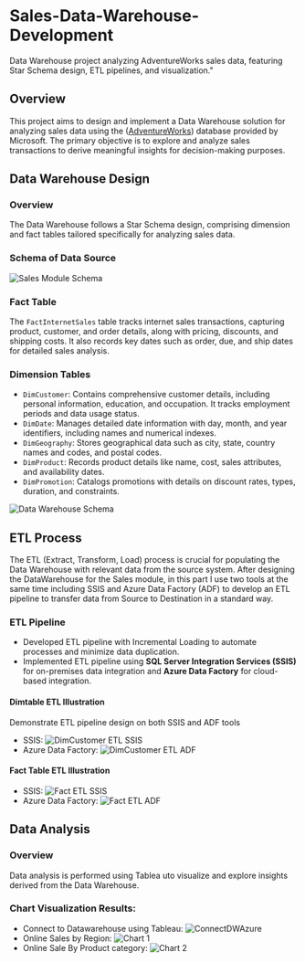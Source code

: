 # Sales-Data-Warehouse-Development
Data Warehouse project analyzing AdventureWorks sales data, featuring Star Schema design, ETL pipelines, and visualization."
## Overview

This project aims to design and implement a Data Warehouse solution for analyzing sales data using the ([AdventureWorks](https://dataedo.com/download/AdventureWorks.pdf)) database provided by Microsoft. The primary objective is to explore and analyze sales transactions to derive meaningful insights for decision-making purposes.

## Data Warehouse Design

### Overview

The Data Warehouse follows a Star Schema design, comprising dimension and fact tables tailored specifically for analyzing sales data.

### Schema of Data Source

![Sales Module Schema](images/Schema_Sales.png)

### Fact Table

The `FactInternetSales` table tracks internet sales transactions, capturing product, customer, and order details, along with pricing, discounts, and shipping costs. It also records key dates such as order, due, and ship dates for detailed sales analysis.

### Dimension Tables

- `DimCustomer`: Contains comprehensive customer details, including personal information, education, and occupation. It tracks employment periods and data usage status.
- `DimDate`: Manages detailed date information with day, month, and year identifiers, including names and numerical indexes.
- `DimGeography`: Stores geographical data such as city, state, country names and codes, and postal codes.
- `DimProduct`: Records product details like name, cost, sales attributes, and availability dates.
- `DimPromotion`: Catalogs promotions with details on discount rates, types, duration, and constraints.

![Data Warehouse Schema](images/Star_Schema_InternetSales.png)

## ETL Process
The ETL (Extract, Transform, Load) process is crucial for populating the Data Warehouse with relevant data from the source system.
After designing the DataWarehouse for the Sales module, in this part I use two tools at the same time including SSIS and Azure Data Factory (ADF) to develop an ETL pipeline to transfer data from Source to Destination in a standard way.
### ETL Pipeline

- Developed ETL pipeline with Incremental Loading to automate processes and minimize data duplication.
- Implemented ETL pipeline using **SQL Server Integration Services (SSIS)** for on-premises data integration and **Azure Data Factory** for cloud-based integration.

#### Dimtable ETL Illustration
Demonstrate ETL pipeline design on both SSIS and ADF tools

- SSIS: ![DimCustomer ETL SSIS](images/DimCustomer_ETL_SSIS.png)
- Azure Data Factory: ![DimCustomer ETL ADF](images/DimCustomer_ETL_ADF.png)

#### Fact Table ETL Illustration

- SSIS: ![Fact ETL SSIS](images/Fact_ETL_SSIS.png)
- Azure Data Factory: ![Fact ETL ADF](images/Fact_ETL_ADF.png)

## Data Analysis

### Overview

Data analysis is performed using Tablea uto visualize and explore insights derived from the Data Warehouse.

### Chart Visualization Results: 
-  Connect to Datawarehouse using Tableau: ![ConnectDWAzure](images/Connect_DW_Tableau.png)
-  Online Sales by Region: ![Chart 1](images/chart1.png)
-  Online Sale By Product category: ![Chart 2](images/chart.png)
